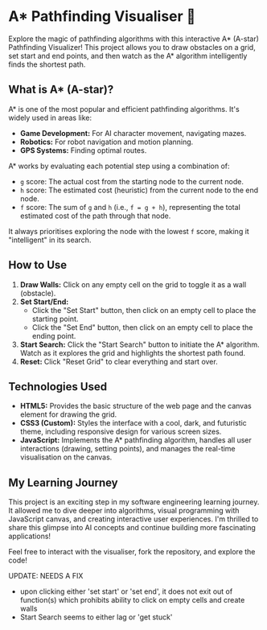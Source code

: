 # A* Pathfinding Visualiser 🚀

Explore the magic of pathfinding algorithms with this interactive A* (A-star) Pathfinding Visualizer! This project allows you to draw obstacles on a grid, set start and end points, and then watch as the A* algorithm intelligently finds the shortest path.

## What is A* (A-star)?

A* is one of the most popular and efficient pathfinding algorithms. It's widely used in areas like:
* **Game Development:** For AI character movement, navigating mazes.
* **Robotics:** For robot navigation and motion planning.
* **GPS Systems:** Finding optimal routes.

A* works by evaluating each potential step using a combination of:
* `g` score: The actual cost from the starting node to the current node.
* `h` score: The estimated cost (heuristic) from the current node to the end node.
* `f` score: The sum of `g` and `h` (i.e., `f = g + h`), representing the total estimated cost of the path through that node.

It always prioritises exploring the node with the lowest `f` score, making it "intelligent" in its search.

## How to Use

1.  **Draw Walls:** Click on any empty cell on the grid to toggle it as a wall (obstacle).
2.  **Set Start/End:**
    * Click the "Set Start" button, then click on an empty cell to place the starting point.
    * Click the "Set End" button, then click on an empty cell to place the ending point.
3.  **Start Search:** Click the "Start Search" button to initiate the A* algorithm. Watch as it explores the grid and highlights the shortest path found.
4.  **Reset:** Click "Reset Grid" to clear everything and start over.

## Technologies Used

* **HTML5:** Provides the basic structure of the web page and the canvas element for drawing the grid.
* **CSS3 (Custom):** Styles the interface with a cool, dark, and futuristic theme, including responsive design for various screen sizes.
* **JavaScript:** Implements the A* pathfinding algorithm, handles all user interactions (drawing, setting points), and manages the real-time visualisation on the canvas.

## My Learning Journey

This project is an exciting step in my software engineering learning journey. It allowed me to dive deeper into algorithms, visual programming with JavaScript canvas, and creating interactive user experiences. I'm thrilled to share this glimpse into AI concepts and continue building more fascinating applications!

Feel free to interact with the visualiser, fork the repository, and explore the code!

UPDATE: NEEDS A FIX
- upon clicking either 'set start' or 'set end', it does not exit out of function(s) which prohibits ability to click on empty cells and create walls
- Start Search seems to either lag or 'get stuck'
